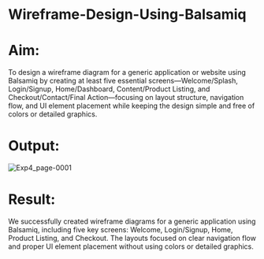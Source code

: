 # Wireframe-Design-Using-Balsamiq

# Aim:

To design a wireframe diagram for a generic application or website using Balsamiq by creating at least five essential screens—Welcome/Splash, Login/Signup, Home/Dashboard, Content/Product Listing, and Checkout/Contact/Final Action—focusing on layout structure, navigation flow, and UI element placement while keeping the design simple and free of colors or detailed graphics.

# Output:
![Exp4_page-0001](https://github.com/user-attachments/assets/130896c7-70a6-41a6-a3c4-36fb5f75a503)



# Result:
We successfully created wireframe diagrams for a generic application using Balsamiq, including five key screens: Welcome, Login/Signup, Home, Product Listing, and Checkout. The layouts focused on clear navigation flow and proper UI element placement without using colors or detailed graphics.

